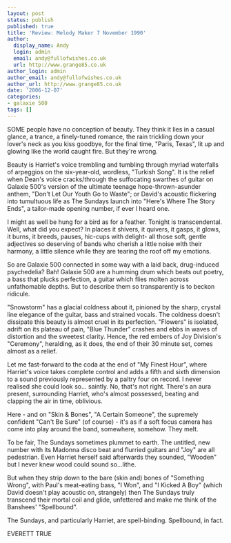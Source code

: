 ```yaml
---
layout: post
status: publish
published: true
title: 'Review: Melody Maker 7 November 1990'
author:
  display_name: Andy
  login: admin
  email: andy@fullofwishes.co.uk
  url: http://www.grange85.co.uk
author_login: admin
author_email: andy@fullofwishes.co.uk
author_url: http://www.grange85.co.uk
date: '2006-12-07'
categories:
- galaxie 500
tags: []
---
```

<p>SOME people have no conception of beauty. They think it lies in a casual glance, a trance, a finely-tuned romance, the rain trickling down your lover's neck as you kiss goodbye, for the final time, "Paris, Texas", lit up and glowing like the world caught fire. But they're wrong.</p>
<p>Beauty is Harriet's voice trembling and tumbling through myriad waterfalls of arpeggios on the six-year-old, wordless, "Turkish Song". It is the relief when Dean's voice cracks/through the suffocating swarthes of guitar on Galaxie 500's version of the ultimate teenage hope-thrown-asunder anthem, "Don't Let Our Youth Go to Waste"; or David's acoustic flickering into tumultuous life as The Sundays launch into "Here's Where The Story Ends", a tailor-made opening number, if ever l heard one.</p>
<p>I might as well be hung for a bird as for a feather. Tonight is transcendental. Well, what did you expect? In places it shivers, it quivers, it gasps, it glows, it burns, it breeds, pauses, hic-cups with delight- all those soft, gentle adjectives so deserving of bands who cherish a little noise with their harmony, a little silence while they are tearing the roof off my emotions.</p>
<p>So are Galaxie 500 connected in some way with a laid back, drug-induced psychedelia? Bah! Galaxie 500 are a humming drum which beats out poetry, a bass that plucks perfection, a guitar which flies molten across unfathomable depths. But to describe them so transparently is to beckon ridicule.</p>
<p>"Snowstorm" has a glacial coldness about it, pinioned by the sharp, crystal line elegance of the guitar, bass and strained vocals. The coldness doesn't dissipate this beauty is almost cruel in its perfection. "Flowers" is isolated, adrift on its plateau of pain, "Blue Thunder" crashes and ebbs in waves of distortion and the sweetest clarity. Hence, the red embers of Joy Division's "Ceremony", heralding, as it does, the end of their 30 minute set, comes almost as a relief.</p>
<p>Let me fast-forward to the coda at the end of "My Finest Hour", where Harriet's voice takes complete control and adds a fifth and sixth dimension to a sound previously represented by a paltry four on record. I never realised she could look so... saintly. No, that's not right. There's an aura present, surrounding Harriet, who's almost possessed, beating and clapping the air in time, oblivious.</p>
<p>Here - and on "Skin & Bones", "A Certain Someone", the supremely confident "Can't Be Sure" (of course) - it's as if a soft focus camera has come into play around the band, somewhere, somehow. They melt.</p>
<p>To be fair, The Sundays sometimes plummet to earth. The untitled, new number with its Madonna disco beat and flurried guitars and "Joy" are all pedestrian. Even Harriet herself said afterwards they sounded, "Wooden" but I never knew wood could sound so...lithe.</p>
<p>But when they strip down to the bare (skin and) bones of "Something Wrong", with Paul's meat-eating bass, "I Won", and "I Kicked A Boy" (which David doesn't play acoustic on, strangely) then The Sundays truly transcend their mortal coil and glide, unfettered and make me think of the Banshees' "Spellbound".</p>
<p>The Sundays, and particularly Harriet, are spell-binding. Spellbound, in fact.</p>
<p>EVERETT TRUE</p>
